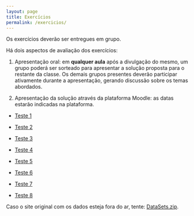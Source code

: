 ```yaml
---
layout: page
title: Exercícios
permalink: /exercicios/
---
```



Os exercícios deverão ser entregues em grupo. 

Há dois aspectos de avaliação dos exercícios:

1. Apresentação oral: em **qualquer aula** após a divulgação do mesmo, um grupo poderá ser sorteado para apresentar a solução proposta para o restante da classe.
Os demais grupos presentes deverão participar ativamente durante a apresentação, gerando discussão sobre os temas abordados.

2. Apresentação da solução através da plataforma Moodle: as datas estarão indicadas na plataforma. 



* [Teste 1](Teste01.html)

* [Teste 2](Teste02.html)

* [Teste 3](Teste03.html)

* [Teste 4](Teste04.html)

* [Teste 5](Teste05.html)

* [Teste 6](Teste06.html)

* [Teste 7](Teste07.html)

* [Teste 8](Teste08.html)


Caso o site original com os dados esteja fora do ar, tente: [DataSets.zip](DataSets.zip).